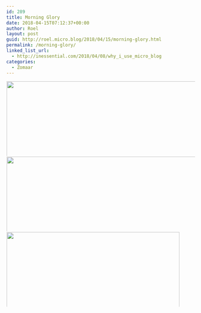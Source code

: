 ```yaml
---
id: 289
title: Morning Glory
date: 2018-04-15T07:12:37+00:00
author: Roel
layout: post
guid: http://roel.micro.blog/2018/04/15/morning-glory.html
permalink: /morning-glory/
linked_list_url:
  - http://inessential.com/2018/04/08/why_i_use_micro_blog
categories:
  - Zomaar
---
```



<a href="http://roel.micro.blog/uploads/2018/1e1ef3251f.jpg"><img src="http://roel.micro.blog/uploads/2018/1e1ef3251f.jpg" width="598" height="600" style="display: inline-block; max-height: 200px; width: auto; padding: 1px;" class="sunlit_image" /></a><a href="http://roel.micro.blog/uploads/2018/06196a27cc.jpg"><img src="http://roel.micro.blog/uploads/2018/06196a27cc.jpg" width="598" height="600" style="display: inline-block; max-height: 200px; width: auto; padding: 1px;" class="sunlit_image" /></a><a href="http://roel.micro.blog/uploads/2018/ef3c445ad2.jpg"><img src="http://roel.micro.blog/uploads/2018/ef3c445ad2.jpg" width="600" height="462" style="display: inline-block; max-height: 200px; width: auto; padding: 1px;" class="sunlit_image" /></a>



